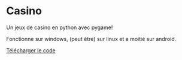# Casino
Un jeux de casino en python avec pygame!

Fonctionne sur windows, (peut être) sur linux et a moitié sur android.

[Télécharger le code](https://github.com/kikookraft/casino/archive/main.zip)
